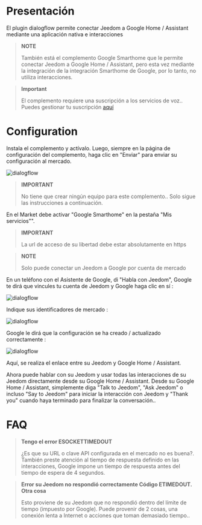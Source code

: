 # Presentación 

El plugin dialogflow permite conectar Jeedom a Google Home / Assistant mediante una aplicación nativa e interacciones

> **NOTE**
>
> También está el complemento Google Smarthome que le permite conectar Jeedom a Google Home / Assistant, pero esta vez mediante la integración de la integración Smarthome de Google, por lo tanto, no utiliza interacciones.

> **Important**
>
> El complemento requiere una suscripción a los servicios de voz.. Puedes gestionar tu suscripción [aquí](https://www.jeedom.com/market/index.php?v=d&p=profils#services)

# Configuration

Instala el complemento y actívalo. Luego, siempre en la página de configuración del complemento, haga clic en "Enviar" para enviar su configuración al mercado.

![dialogflow](../images/dialogflow1.png)

> **IMPORTANT**
>
> No tiene que crear ningún equipo para este complemento.. Solo sigue las instrucciones a continuación.

En el Market debe activar "Google Smarthome" en la pestaña "Mis servicios"".

> **IMPORTANT**
>
> La url de acceso de su libertad debe estar absolutamente en https

> **NOTE**
>
> Solo puede conectar un Jeedom a Google por cuenta de mercado

En un teléfono con el Asistente de Google, di "Habla con Jeedom", Google te dirá que vincules tu cuenta de Jeedom y Google haga clic en sí : 

![dialogflow](../images/dialogflow2.png)

Indique sus identificadores de mercado : 

![dialogflow](../images/dialogflow3.png)

Google le dirá que la configuración se ha creado / actualizado correctamente : 

![dialogflow](../images/dialogflow4.png)

Aquí, se realiza el enlace entre su Jeedom y Google Home / Assistant.

Ahora puede hablar con su Jeedom y usar todas las interacciones de su Jeedom directamente desde su Google Home / Assistant.
Desde su Google Home / Assistant, simplemente diga "Talk to Jeedom", "Ask Jeedom" o incluso "Say to Jeedom" para iniciar la interacción con Jeedom y "Thank you" cuando haya terminado para finalizar la conversación..

# FAQ

>**Tengo el error ESOCKETTIMEDOUT**
>
>¿Es que su URL o clave API configurada en el mercado no es buena?. También preste atención al tiempo de respuesta definido en las interacciones, Google impone un tiempo de respuesta antes del tiempo de espera de 4 segundos.

>**Error su Jeedom no respondió correctamente Código ETIMEDOUT. Otra cosa**
>
>Esto proviene de su Jeedom que no respondió dentro del límite de tiempo (impuesto por Google). Puede provenir de 2 cosas, una conexión lenta a Internet o acciones que toman demasiado tiempo..

